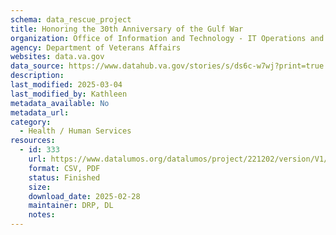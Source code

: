 ```yaml
---
schema: data_rescue_project 
title: Honoring the 30th Anniversary of the Gulf War
organization: Office of Information and Technology - IT Operations and Services (ITOPS)
agency: Department of Veterans Affairs
websites: data.va.gov
data_source: https://www.datahub.va.gov/stories/s/ds6c-w7wj?print=true
description: 
last_modified: 2025-03-04
last_modified_by: Kathleen
metadata_available: No
metadata_url: 
category:
  - Health / Human Services
resources:
  - id: 333
    url: https://www.datalumos.org/datalumos/project/221202/version/V1/view
    format: CSV, PDF
    status: Finished
    size: 
    download_date: 2025-02-28
    maintainer: DRP, DL
    notes: 
---
```

